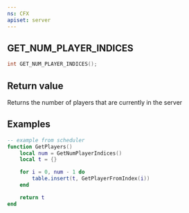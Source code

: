 ```yaml
---
ns: CFX
apiset: server
---
```

## GET_NUM_PLAYER_INDICES

```c
int GET_NUM_PLAYER_INDICES();
```

## Return value
Returns the number of players that are currently in the server

## Examples
```lua
-- example from scheduler
function GetPlayers()
    local num = GetNumPlayerIndices()
    local t = {}

    for i = 0, num - 1 do
        table.insert(t, GetPlayerFromIndex(i))
    end

    return t
end
```
